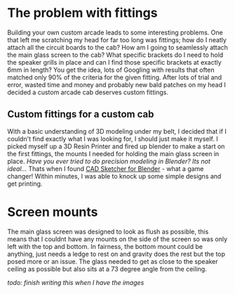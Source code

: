 <!--
title: Custom Fittings
slug: custom-fittings
published: false
-->
# The problem with fittings
Building your own custom arcade leads to some interesting problems. One that left me scratching my head for far too long was fittings; how do I neatly attach all the circuit boards to the cab? How am I going to seamlessly attach the main glass screen to the cab? What specific brackets do I need to hold the speaker grills in place and can I find those specific brackets at exactly 6mm in length? You get the idea, lots of Googling with results that often matched only 90% of the criteria for the given fitting. After lots of trial and error, wasted time and money and probably new bald patches on my head I decided a custom arcade cab deserves custom fittings. 

## Custom fittings for a custom cab
With a basic understanding of 3D modeling under my belt, I decided that if I couldn't find exactly what I was looking for, I should just make it myself. I picked myself up a 3D Resin Printer and fired up blender to make a start on the first fittings, the mounts I needed for holding the main glass screen in place. _Have you ever tried to do precision modeling in Blender? Its not ideal..._ Thats when I found [CAD Sketcher for Blender](https://www.cadsketcher.com/) - what a game changer! Within minutes, I was able to knock up some simple designs and get printing.

# Screen mounts
The main glass screen was designed to look as flush as possible, this means that I couldnt have any mounts on the side of the screen so was only left with the top and bottom. In fairness, the bottom mount could be anything, just needs a ledge to rest on and gravity does the rest but the top posed more or an issue. The glass needed to get as close to the speaker ceiling as possible but also sits at a 73 degree angle from the ceiling. 

_todo: finish writing this when I have the images_

